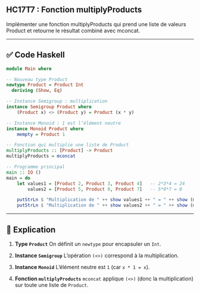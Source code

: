 ## HC17T7 : Fonction multiplyProducts

Implémenter une fonction multiplyProducts qui prend une liste de valeurs Product et retourne le résultat combiné avec mconcat.

---

## ✅ Code Haskell

```haskell
module Main where

-- Nouveau type Product
newtype Product = Product Int
  deriving (Show, Eq)

-- Instance Semigroup : multiplication
instance Semigroup Product where
    (Product x) <> (Product y) = Product (x * y)

-- Instance Monoid : 1 est l’élément neutre
instance Monoid Product where
    mempty = Product 1

-- Fonction qui multiplie une liste de Product
multiplyProducts :: [Product] -> Product
multiplyProducts = mconcat

-- Programme principal
main :: IO ()
main = do
    let values1 = [Product 2, Product 3, Product 4]   -- 2*3*4 = 24
        values2 = [Product 5, Product 0, Product 7]   -- 5*0*7 = 0

    putStrLn $ "Multiplication de " ++ show values1 ++ " = " ++ show (multiplyProducts values1)
    putStrLn $ "Multiplication de " ++ show values2 ++ " = " ++ show (multiplyProducts values2)
```

---

## 📝 Explication

1. **Type `Product`**
   On définit un `newtype` pour encapsuler un `Int`.

2. **Instance `Semigroup`**
   L’opération `(<>)` correspond à la multiplication.

3. **Instance `Monoid`**
   L’élément neutre est `1` (car `x * 1 = x`).

4. **Fonction `multiplyProducts`**
   `mconcat` applique `(<>)` (donc la multiplication) sur toute une liste de `Product`.
